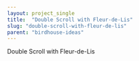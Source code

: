 ```yaml
---
layout: project_single
title:  "Double Scroll with Fleur-de-Lis"
slug: "double-scroll-with-fleur-de-lis"
parent: "birdhouse-ideas"
---
```

Double Scroll with Fleur-de-Lis